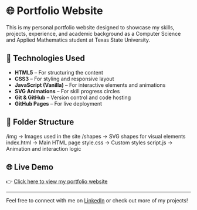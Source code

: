 # 🌐 Portfolio Website

This is my personal portfolio website designed to showcase my skills, projects, experience, and academic background as a Computer Science and Applied Mathematics student at Texas State University.

## 🚀 Technologies Used

- **HTML5** – For structuring the content  
- **CSS3** – For styling and responsive layout  
- **JavaScript (Vanilla)** – For interactive elements and animations  
- **SVG Animations** – For skill progress circles  
- **Git & GitHub** – Version control and code hosting  
- **GitHub Pages** – For live deployment

## 📂 Folder Structure

/img → Images used in the site
/shapes → SVG shapes for visual elements
index.html → Main HTML page
style.css → Custom styles
script.js → Animation and interaction logic



## 🌐 Live Demo

👉 [Click here to view my portfolio website](https://roni17-cyber.github.io/Portfolio-Website)

---

Feel free to connect with me on [LinkedIn](https://www.linkedin.com/in/ronish-karki/) or check out more of my projects!

